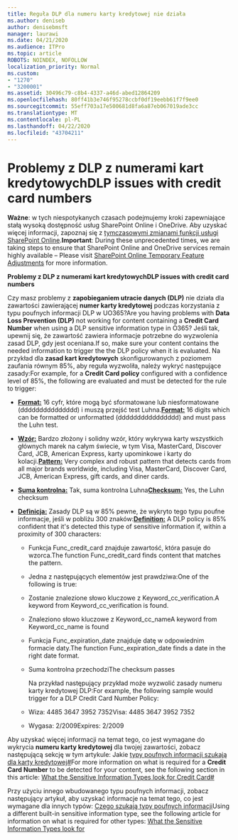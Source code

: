 ```yaml
---
title: Reguła DLP dla numeru karty kredytowej nie działa
ms.author: deniseb
author: denisebmsft
manager: laurawi
ms.date: 04/21/2020
ms.audience: ITPro
ms.topic: article
ROBOTS: NOINDEX, NOFOLLOW
localization_priority: Normal
ms.custom:
- "1270"
- "3200001"
ms.assetid: 30496c79-c8b4-4337-a46d-abed12864209
ms.openlocfilehash: 80ff41b3e746f95278ccbf0df19eebb61f7f9ee0
ms.sourcegitcommit: 55eff703a17e500681d8fa6a87eb067019ade3cc
ms.translationtype: MT
ms.contentlocale: pl-PL
ms.lasthandoff: 04/22/2020
ms.locfileid: "43704211"
---
```

# <a name="dlp-issues-with-credit-card-numbers"></a><span data-ttu-id="3b14e-102">Problemy z DLP z numerami kart kredytowych</span><span class="sxs-lookup"><span data-stu-id="3b14e-102">DLP issues with credit card numbers</span></span>

<span data-ttu-id="3b14e-103">**Ważne**: w tych niespotykanych czasach podejmujemy kroki zapewniające stałą wysoką dostępność usług SharePoint Online i OneDrive. Aby uzyskać więcej informacji, zapoznaj się z [tymczasowymi zmianami funkcji usługi SharePoint Online](https://aka.ms/ODSPAdjustments).</span><span class="sxs-lookup"><span data-stu-id="3b14e-103">**Important**: During these unprecedented times, we are taking steps to ensure that SharePoint Online and OneDrive services remain highly available – Please visit [SharePoint Online Temporary Feature Adjustments](https://aka.ms/ODSPAdjustments) for more information.</span></span>

<span data-ttu-id="3b14e-104">**Problemy z DLP z numerami kart kredytowych**</span><span class="sxs-lookup"><span data-stu-id="3b14e-104">**DLP issues with credit card numbers**</span></span>

<span data-ttu-id="3b14e-105">Czy masz problemy z **zapobieganiem utracie danych (DLP)** nie działa dla zawartości zawierającej **numer karty kredytowej** podczas korzystania z typu poufnych informacji DLP w UO365?</span><span class="sxs-lookup"><span data-stu-id="3b14e-105">Are you having problems with **Data Loss Prevention (DLP)** not working for content containing a **Credit Card Number** when using a DLP sensitive information type in O365?</span></span> <span data-ttu-id="3b14e-106">Jeśli tak, upewnij się, że zawartość zawiera informacje potrzebne do wyzwolenia zasad DLP, gdy jest oceniana.</span><span class="sxs-lookup"><span data-stu-id="3b14e-106">If so, make sure your content contains the needed information to trigger the the DLP policy when it is evaluated.</span></span> <span data-ttu-id="3b14e-107">Na przykład dla **zasad kart kredytowych** skonfigurowanych z poziomem zaufania równym 85%, aby reguła wyzwoliła, należy wykryć następujące zasady:</span><span class="sxs-lookup"><span data-stu-id="3b14e-107">For example, for a **Credit Card policy** configured with a confidence level of 85%, the following are evaluated and must be detected for the rule to trigger:</span></span>
  
- <span data-ttu-id="3b14e-108">**[Format:](https://docs.microsoft.com/office365/securitycompliance/what-the-sensitive-information-types-look-for#format-19)** 16 cyfr, które mogą być sformatowane lub niesformatowane (ddddddddddddddd) i muszą przejść test Luhna.</span><span class="sxs-lookup"><span data-stu-id="3b14e-108">**[Format:](https://docs.microsoft.com/office365/securitycompliance/what-the-sensitive-information-types-look-for#format-19)** 16 digits which can be formatted or unformatted (dddddddddddddddd) and must pass the Luhn test.</span></span>

- <span data-ttu-id="3b14e-109">**[Wzór:](https://docs.microsoft.com/office365/securitycompliance/what-the-sensitive-information-types-look-for#pattern-19)** Bardzo złożony i solidny wzór, który wykrywa karty wszystkich głównych marek na całym świecie, w tym Visa, MasterCard, Discover Card, JCB, American Express, karty upominkowe i karty do kolacji.</span><span class="sxs-lookup"><span data-stu-id="3b14e-109">**[Pattern:](https://docs.microsoft.com/office365/securitycompliance/what-the-sensitive-information-types-look-for#pattern-19)** Very complex and robust pattern that detects cards from all major brands worldwide, including Visa, MasterCard, Discover Card, JCB, American Express, gift cards, and diner cards.</span></span>

- <span data-ttu-id="3b14e-110">**[Suma kontrolna:](https://docs.microsoft.com/office365/securitycompliance/what-the-sensitive-information-types-look-for#checksum-19)** Tak, suma kontrolna Luhna</span><span class="sxs-lookup"><span data-stu-id="3b14e-110">**[Checksum:](https://docs.microsoft.com/office365/securitycompliance/what-the-sensitive-information-types-look-for#checksum-19)** Yes, the Luhn checksum</span></span>

- <span data-ttu-id="3b14e-111">**[Definicja:](https://docs.microsoft.com/office365/securitycompliance/what-the-sensitive-information-types-look-for#definition-19)** Zasady DLP są w 85% pewne, że wykryto tego typu poufne informacje, jeśli w pobliżu 300 znaków:</span><span class="sxs-lookup"><span data-stu-id="3b14e-111">**[Definition:](https://docs.microsoft.com/office365/securitycompliance/what-the-sensitive-information-types-look-for#definition-19)** A DLP policy is 85% confident that it's detected this type of sensitive information if, within a proximity of 300 characters:</span></span>

  - <span data-ttu-id="3b14e-112">Funkcja Func_credit_card znajduje zawartość, która pasuje do wzorca.</span><span class="sxs-lookup"><span data-stu-id="3b14e-112">The function Func_credit_card finds content that matches the pattern.</span></span>

  - <span data-ttu-id="3b14e-113">Jedna z następujących elementów jest prawdziwa:</span><span class="sxs-lookup"><span data-stu-id="3b14e-113">One of the following is true:</span></span>

  - <span data-ttu-id="3b14e-114">Zostanie znalezione słowo kluczowe z Keyword_cc_verification.</span><span class="sxs-lookup"><span data-stu-id="3b14e-114">A keyword from Keyword_cc_verification is found.</span></span>

  - <span data-ttu-id="3b14e-115">Znaleziono słowo kluczowe z Keyword_cc_name</span><span class="sxs-lookup"><span data-stu-id="3b14e-115">A keyword from Keyword_cc_name is found</span></span>

  - <span data-ttu-id="3b14e-116">Funkcja Func_expiration_date znajduje datę w odpowiednim formacie daty.</span><span class="sxs-lookup"><span data-stu-id="3b14e-116">The function Func_expiration_date finds a date in the right date format.</span></span>

  - <span data-ttu-id="3b14e-117">Suma kontrolna przechodzi</span><span class="sxs-lookup"><span data-stu-id="3b14e-117">The checksum passes</span></span>

    <span data-ttu-id="3b14e-118">Na przykład następujący przykład może wyzwolić zasady numeru karty kredytowej DLP:</span><span class="sxs-lookup"><span data-stu-id="3b14e-118">For example, the following sample would trigger for a DLP Credit Card Number Policy:</span></span>

  - <span data-ttu-id="3b14e-119">Wiza: 4485 3647 3952 7352</span><span class="sxs-lookup"><span data-stu-id="3b14e-119">Visa: 4485 3647 3952 7352</span></span>
  
  - <span data-ttu-id="3b14e-120">Wygasa: 2/2009</span><span class="sxs-lookup"><span data-stu-id="3b14e-120">Expires: 2/2009</span></span>

<span data-ttu-id="3b14e-121">Aby uzyskać więcej informacji na temat tego, co jest wymagane do wykrycia **numeru karty kredytowej** dla twojej zawartości, zobacz następującą sekcję w tym artykule: Jakie [typy poufnych informacji szukają dla karty kredytowej#](https://docs.microsoft.com/office365/securitycompliance/what-the-sensitive-information-types-look-for#credit-card-number)</span><span class="sxs-lookup"><span data-stu-id="3b14e-121">For more information on what is required for a **Credit Card Number** to be detected for your content, see the following section in this article: [What the Sensitive Information Types look for Credit Card#](https://docs.microsoft.com/office365/securitycompliance/what-the-sensitive-information-types-look-for#credit-card-number)</span></span>
  
<span data-ttu-id="3b14e-122">Przy użyciu innego wbudowanego typu poufnych informacji, zobacz następujący artykuł, aby uzyskać informacje na temat tego, co jest wymagane dla innych typów: [Czego szukają typy poufnych informacji](https://docs.microsoft.com/office365/securitycompliance/what-the-sensitive-information-types-look-for)</span><span class="sxs-lookup"><span data-stu-id="3b14e-122">Using a different built-in sensitive information type, see the following article for information on what is required for other types: [What the Sensitive Information Types look for](https://docs.microsoft.com/office365/securitycompliance/what-the-sensitive-information-types-look-for)</span></span>
  